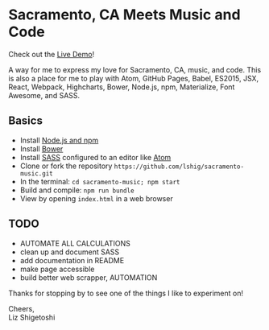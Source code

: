 # Sacramento, CA Meets Music and Code

Check out the [Live Demo](https://lshig.github.io/sacramento-music)!

A way for me to express my love for Sacramento, CA, music, and code. This is also a place for me to play with Atom, GitHub Pages, Babel, ES2015, JSX, React, Webpack, Highcharts, Bower, Node.js, npm, Materialize, Font Awesome, and SASS.

## Basics

- Install [Node.js and npm](https://nodejs.org/en/)
- Install [Bower](https://bower.io/)
- Install [SASS](http://sass-lang.com/) configured to an editor like [Atom](https://atom.io/)
- Clone or fork the repository `https://github.com/lshig/sacramento-music.git`
- In the terminal: `cd sacramento-music; npm start`
- Build and compile: `npm run bundle`
- View by opening `index.html` in a web browser

## TODO
- AUTOMATE ALL CALCULATIONS
- clean up and document SASS
- add documentation in README
- make page accessible
- build better web scrapper, AUTOMATION


Thanks for stopping by to see one of the things I like to experiment on!

Cheers,<br>
Liz Shigetoshi
